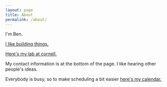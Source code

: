 ```yaml
---
layout: page
title: About
permalink: /about/
---
```

I'm Ben.
 
[I like building things.][projects]

[Here's my lab at cornell.][lab]

My contact information is at the bottom of the page. I like hearing other people's ideas.

Everybody is busy, so to make scheduling a bit easier [here's my calendar.][cal]

[lab]:http://www.spacecraftresearch.com/
[cal]:/pages/calendar.html
[projects]:/pages/makingThings.html